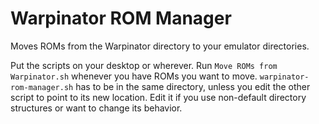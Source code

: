 # Warpinator ROM Manager
Moves ROMs from the Warpinator directory to your emulator directories.

Put the scripts on your desktop or wherever. Run `Move ROMs from Warpinator.sh` whenever you have ROMs you want to move. `warpinator-rom-manager.sh` has to be in the same directory, unless you edit the other script to point to its new location. Edit it if you use non-default directory structures or want to change its behavior.
